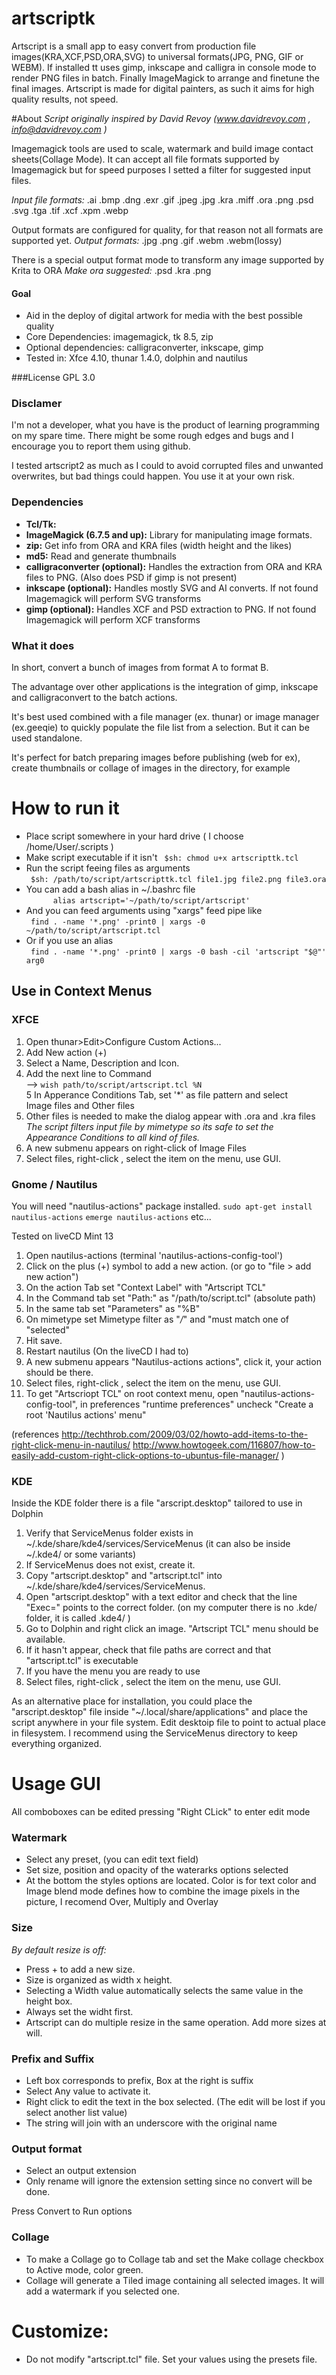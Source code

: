 artscriptk
==========

Artscript is a small app to easy convert from production file images(KRA,XCF,PSD,ORA,SVG) to universal formats(JPG, PNG, GIF or WEBM). If installed tt uses gimp, inkscape and calligra in console mode to render PNG files in batch. Finally ImageMagick to arrange and finetune the final images. Artscript is made for digital painters, as such it aims for high quality results, not speed.


#About
*Script originally inspired by David Revoy (www.davidrevoy.com , info@davidrevoy.com )*

Imagemagick tools are used to scale, watermark and build image contact sheets(Collage Mode). It can accept all file formats supported by Imagemagick but for speed purposes I setted a filter for suggested input files.

*Input file formats:* .ai .bmp .dng .exr .gif .jpeg .jpg .kra .miff .ora .png .psd .svg .tga .tif .xcf .xpm .webp

Output formats are configured for quality, for that reason not all formats are supported yet.
*Output formats:* .jpg .png .gif .webm .webm(lossy)

There is a special output format mode to transform any image supported by Krita to ORA
*Make ora suggested:* .psd .kra .png

#### Goal
- Aid in the deploy of digital artwork for media with the best possible quality
- Core Dependencies: imagemagick, tk 8.5, zip
- Optional dependencies: calligraconverter, inkscape, gimp
- Tested in: Xfce 4.10, thunar 1.4.0, dolphin and nautilus

###License
GPL 3.0
### Disclamer

I'm not a developer, what you have is the product of learning programming on my spare time.
There might be some rough edges and bugs and I encourage you to report them using github.

I tested artscript2 as much as I could to avoid corrupted files and unwanted overwrites, but bad things could happen. You use it at your own risk.

### Dependencies

- **Tcl/Tk:** 
- **ImageMagick (6.7.5 and up):** Library for manipulating image formats.
- **zip:** Get info from ORA and KRA files (width height and the likes)
- **md5:** Read and generate thumbnails
- **calligraconverter (optional):** Handles the extraction from ORA and KRA files to PNG. (Also does PSD if gimp is not present)
- **inkscape (optional):** Handles mostly SVG and AI converts. If not found Imagemagick will perform SVG transforms
- **gimp (optional):** Handles XCF and PSD extraction to PNG. If not found Imagemagick will perform XCF transforms


### What it does
In short, convert a bunch of images from format A to format B.

The advantage over other applications is the integration of gimp, inkscape and calligraconvert to the batch actions.

It's best used combined with a file manager (ex. thunar) or image manager (ex.geeqie) to quickly populate the file list from a selection. But it can be used standalone.

It's perfect for batch preparing images before publishing (web for ex), create thumbnails or collage of images in the directory, for example

# How to run it

- Place script somewhere in your hard drive ( I choose /home/User/.scripts )
- Make script executable if it isn't
```  $sh: chmod u+x artscripttk.tcl ```
- Run the script feeing files as arguments  
```	$sh: /path/to/script/artscripttk.tcl file1.jpg file2.png file3.ora```
- You can add a bash alias in ~/.bashrc file  
```      alias artscript='~/path/to/script/artscript'```
- And you can feed arguments using "xargs" feed pipe like  
```	find . -name '*.png' -print0 | xargs -0 ~/path/to/script/artscript.tcl```
- Or if you use an alias  
```	find . -name '*.png' -print0 | xargs -0 bash -cil 'artscript "$@"' arg0```
	
## Use in Context Menus

### XFCE

1. Open thunar>Edit>Configure Custom Actions...  
2. Add New action (+)  
3. Select a Name, Description and Icon.  
4. Add the next line to Command  
     --> ```wish path/to/script/artscript.tcl %N```  
5 In Apperance Conditions Tab, set '*' as file pattern and select  
     Image files and Other files
6. Other files is needed to make the dialog appear with .ora and .kra files  
*The script filters input file by mimetype so its safe to set the Appearance Conditions to all kind of files.*
7. A new submenu appears on right-click of Image Files
8. Select files, right-click , select the item on the menu, use GUI.


### Gnome / Nautilus

You will need "nautilus-actions" package installed.
```sudo apt-get install nautilus-actions```
```emerge nautilus-actions```
etc...

Tested on liveCD Mint 13

1. Open nautilus-actions (terminal 'nautilus-actions-config-tool')
2. Click on the plus (+) symbol to add a new action. (or go to "file > add new action")
3. On the action Tab set "Context Label" with "Artscript TCL"
4. In the Command tab set "Path:" as "/path/to/script.tcl" (absolute path)
5. In the same tab set "Parameters" as "%B"
6. On mimetype set Mimetype filter as "*/*" and "must match one of "selected"
7. Hit save.
8. Restart nautilus (On the liveCD I had to)
8. A new submenu appears "Nautilus-actions actions", click it, your action should be there.
9. Select files, right-click , select the item on the menu, use GUI.
10. To get "Artscriopt TCL" on root context menu, open "nautilus-actions-config-tool", in preferences "runtime preferences" uncheck "Create a root 'Nautilus actions' menu"

(references
http://techthrob.com/2009/03/02/howto-add-items-to-the-right-click-menu-in-nautilus/
http://www.howtogeek.com/116807/how-to-easily-add-custom-right-click-options-to-ubuntus-file-manager/
)


### KDE
Inside the KDE folder there is a file "arscript.desktop" tailored to use in Dolphin

1. Verify that ServiceMenus folder exists in ~/.kde/share/kde4/services/ServiceMenus (it can also be inside ~/.kde4/ or some variants) 
2. If ServiceMenus does not exist, create it.  
3. Copy "artscript.desktop" and "artscript.tcl" into ~/.kde/share/kde4/services/ServiceMenus. 
4. Open "artscript.desktop" with a text editor and check that the line "Exec=" points to the correct folder. (on my computer there is no .kde/ folder, it is called .kde4/ )
5. Go to Dolphin and right click an image. "Artscript TCL" menu should be available.
6. If it hasn't appear, check that file paths are correct and that "artscript.tcl" is executable
7. If you have the menu you are ready to use
8. Select files, right-click , select the item on the menu, use GUI.

As an alternative place for installation, you could place the "arscript.desktop" file inside "~/.local/share/applications" and place the script anywhere in your file system. Edit desktoip file to point to actual place in filesystem. I recommend using the ServiceMenus directory to keep everything organized.


# Usage GUI

All comboboxes can be edited pressing "Right CLick" to enter edit mode

### Watermark
- Select any preset, (you can edit text field)
- Set size, position and opacity of the waterarks options selected
- At the bottom the styles options are located. Color is for text color and Image blend mode defines how to combine the image pixels in the picture, I recomend Over, Multiply and Overlay

### Size
*By default resize is off:*
- Press + to add a new size.
- Size is organized as width x height.
- Selecting a Width value automatically selects the same value in the height box.
- Always set the widht first.
- Artscript can do multiple resize in the same operation. Add more sizes at will.

### Prefix and Suffix
- Left box corresponds to prefix, Box at the right is suffix
- Select Any value to activate it.
- Right click to edit the text in the box selected. (The edit will be lost if you select another list value)
- The string will join with an underscore with the original name

### Output format 
- Select an output extension
- Only rename will ignore the extension setting since no convert will be done.

Press Convert to Run options

### Collage 
- To make a Collage go to Collage tab and set the Make collage checkbox to Active mode, color green.
- Collage will generate a Tiled image containing all selected images. It will add a watermark if you selected one.


# Customize:  
- Do not modify "artscript.tcl" file. Set your values using the presets file.


